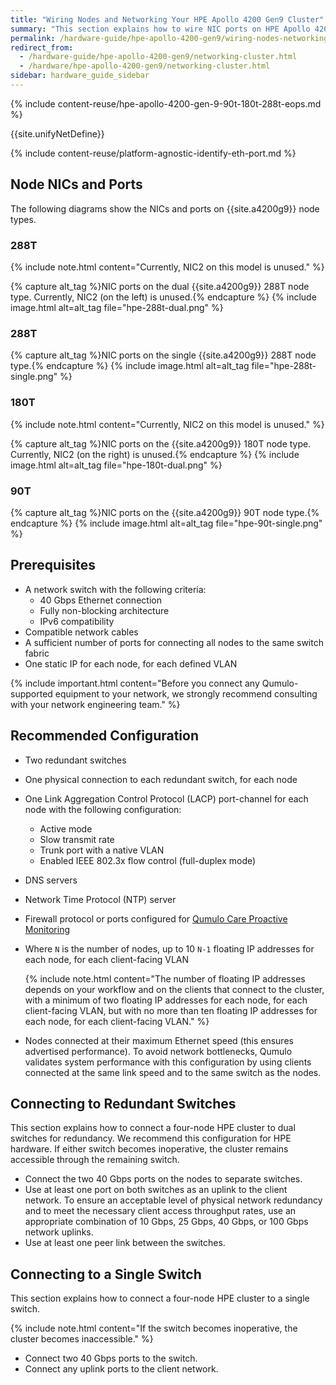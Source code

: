 ```yaml
---
title: "Wiring Nodes and Networking Your HPE Apollo 4200 Gen9 Cluster"
summary: "This section explains how to wire NIC ports on HPE Apollo 4200 Gen9 nodes and how to network a cluster."
permalink: /hardware-guide/hpe-apollo-4200-gen9/wiring-nodes-networking-cluster.html
redirect_from:
  - /hardware-guide/hpe-apollo-4200-gen9/networking-cluster.html
  - /hardware/hpe-apollo-4200-gen9/networking-cluster.html
sidebar: hardware_guide_sidebar
---
```


{% include content-reuse/hpe-apollo-4200-gen-9-90t-180t-288t-eops.md %}

{{site.unifyNetDefine}}

{% include content-reuse/platform-agnostic-identify-eth-port.md %}

## Node NICs and Ports
The following diagrams show the NICs and ports on {{site.a4200g9}} node types.

### 288T
{% include note.html content="Currently, NIC2 on this model is unused." %}

{% capture alt_tag %}NIC ports on the dual {{site.a4200g9}} 288T node type. Currently, NIC2 (on the left) is unused.{% endcapture %}
{% include image.html alt=alt_tag file="hpe-288t-dual.png" %}

### 288T
{% capture alt_tag %}NIC ports on the single {{site.a4200g9}} 288T node type.{% endcapture %}
{% include image.html alt=alt_tag file="hpe-288t-single.png" %}

### 180T
{% include note.html content="Currently, NIC2 on this model is unused." %}

{% capture alt_tag %}NIC ports on the {{site.a4200g9}} 180T node type. Currently, NIC2 (on the right) is unused.{% endcapture %}
{% include image.html alt=alt_tag file="hpe-180t-dual.png" %}

### 90T
{% capture alt_tag %}NIC ports on the {{site.a4200g9}} 90T node type.{% endcapture %}
{% include image.html alt=alt_tag file="hpe-90t-single.png" %}


## Prerequisites

* A network switch with the following criteria:
  * 40 Gbps Ethernet connection
  * Fully non-blocking architecture
  * IPv6 compatibility
* Compatible network cables
* A sufficient number of ports for connecting all nodes to the same switch fabric
* One static IP for each node, for each defined VLAN

{% include important.html content="Before you connect any Qumulo-supported equipment to your network, we strongly recommend consulting with your network engineering team." %}

## Recommended Configuration

* Two redundant switches
* One physical connection to each redundant switch, for each node
* One Link Aggregation Control Protocol (LACP) port-channel for each node with the following configuration:
  * Active mode
  * Slow transmit rate
  * Trunk port with a native VLAN
  * Enabled IEEE 802.3x flow control (full-duplex mode)
* DNS servers
* Network Time Protocol (NTP) server
* Firewall protocol or ports configured for [Qumulo Care Proactive Monitoring](https://care.qumulo.com/hc/en-us/articles/115007283828)
* Where `N` is the number of nodes, up to 10 `N-1` floating IP addresses for each node, for each client-facing VLAN

  {% include note.html content="The number of floating IP addresses depends on your workflow and on the clients that connect to the cluster, with a minimum of two floating IP addresses for each node, for each client-facing VLAN, but with no more than ten floating IP addresses for each node, for each client-facing VLAN." %}

* Nodes connected at their maximum Ethernet speed (this ensures advertised performance). To avoid network bottlenecks, Qumulo validates system performance with this configuration by using clients connected at the same link speed and to the same switch as the nodes.

## Connecting to Redundant Switches

This section explains how to connect a four-node HPE cluster to dual switches for redundancy. We recommend this configuration for HPE hardware. If either switch becomes inoperative, the cluster remains accessible through the remaining switch.

* Connect the two 40 Gbps ports on the nodes to separate switches.
* Use at least one port on both switches as an uplink to the client network. To ensure an acceptable level of physical network redundancy and to meet the necessary client access throughput rates, use an appropriate combination of 10 Gbps, 25 Gbps, 40 Gbps, or 100 Gbps network uplinks.
* Use at least one peer link between the switches.

## Connecting to a Single Switch

This section explains how to connect a four-node HPE cluster to a single switch.

{% include note.html content="If the switch becomes inoperative, the cluster becomes inaccessible." %}

* Connect two 40 Gbps ports to the switch.
* Connect any uplink ports to the client network.
